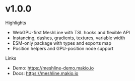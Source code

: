 # v1.0.0

Highlights
- WebGPU-first MeshLine with TSL hooks and flexible API
- Instancing, dashes, gradients, textures, variable width
- ESM-only package with types and exports map
- Position helpers and GPU-position node support

Links
- Demo: https://meshline-demo.makio.io
- Docs: https://meshline.makio.io
